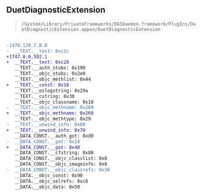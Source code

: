 ## DuetDiagnosticExtension

> `/System/Library/PrivateFrameworks/DASDaemon.framework/PlugIns/DuetDiagnosticExtension.appex/DuetDiagnosticExtension`

```diff

-1470.120.7.0.0
-  __TEXT.__text: 0xc1c
+1747.0.0.502.1
+  __TEXT.__text: 0xc28
   __TEXT.__auth_stubs: 0x190
   __TEXT.__objc_stubs: 0x2e0
   __TEXT.__objc_methlist: 0x44
+  __TEXT.__const: 0x18
   __TEXT.__oslogstring: 0x29a
   __TEXT.__cstring: 0x30
   __TEXT.__objc_classname: 0x18
-  __TEXT.__objc_methname: 0x269
+  __TEXT.__objc_methname: 0x260
   __TEXT.__objc_methtype: 0x29
-  __TEXT.__unwind_info: 0x60
+  __TEXT.__unwind_info: 0x70
   __DATA_CONST.__auth_got: 0xd0
-  __DATA_CONST.__got: 0x18
+  __DATA_CONST.__got: 0x48
   __DATA_CONST.__cfstring: 0x80
   __DATA_CONST.__objc_classlist: 0x8
   __DATA_CONST.__objc_imageinfo: 0x8
-  __DATA_CONST.__objc_classrefs: 0x30
   __DATA.__objc_const: 0x90
   __DATA.__objc_selrefs: 0xc8
   __DATA.__objc_data: 0x50

```
